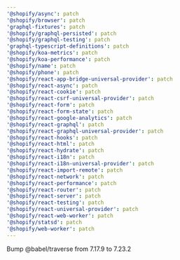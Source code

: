 ```yaml
---
'@shopify/async': patch
'@shopify/browser': patch
'graphql-fixtures': patch
'@shopify/graphql-persisted': patch
'@shopify/graphql-testing': patch
'graphql-typescript-definitions': patch
'@shopify/koa-metrics': patch
'@shopify/koa-performance': patch
'@shopify/name': patch
'@shopify/phone': patch
'@shopify/react-app-bridge-universal-provider': patch
'@shopify/react-async': patch
'@shopify/react-cookie': patch
'@shopify/react-csrf-universal-provider': patch
'@shopify/react-form': patch
'@shopify/react-form-state': patch
'@shopify/react-google-analytics': patch
'@shopify/react-graphql': patch
'@shopify/react-graphql-universal-provider': patch
'@shopify/react-hooks': patch
'@shopify/react-html': patch
'@shopify/react-hydrate': patch
'@shopify/react-i18n': patch
'@shopify/react-i18n-universal-provider': patch
'@shopify/react-import-remote': patch
'@shopify/react-network': patch
'@shopify/react-performance': patch
'@shopify/react-router': patch
'@shopify/react-server': patch
'@shopify/react-testing': patch
'@shopify/react-universal-provider': patch
'@shopify/react-web-worker': patch
'@shopify/statsd': patch
'@shopify/web-worker': patch
---
```


Bump @babel/traverse from 7.17.9 to 7.23.2
